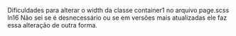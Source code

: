 Dificuldades para alterar o width da classe container1 no arquivo page.scss ln16
Não sei se é desnecessário ou se em versões mais atualizadas ele faz essa alteração de outra forma.